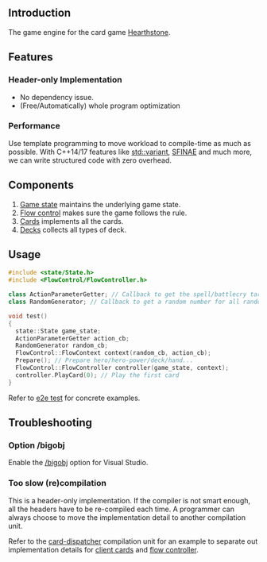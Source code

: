 ## Introduction
The game engine for the card game [Hearthstone](https://playhearthstone.com).

## Features

### Header-only Implementation
* No dependency issue.
* (Free/Automatically) whole program optimization

### Performance
Use template programming to move workload to compile-time as much as possible. With C++14/17 features like [std::variant](http://en.cppreference.com/w/cpp/utility/variant), [SFINAE](http://en.cppreference.com/w/cpp/language/sfinae) and much more, we can write structured code with zero overhead.

## Components
1. [Game state](./include/state) maintains the underlying game state.
2. [Flow control](./include/FlowControl) makes sure the game follows the rule.
3. [Cards](./include/Cards) implements all the cards.
4. [Decks](./include/decks) collects all types of deck.

## Usage
```c++
#include <state/State.h>
#include <FlowControl/FlowController.h>

class ActionParameterGetter; // Callback to get the spell/battlecry target, minion put location, etc.
class RandomGenerator; // Callback to get a random number for all randomness in game flow

void test()
{
  state::State game_state;
  ActionParameterGetter action_cb;
  RandomGenerator random_cb;
  FlowControl::FlowContext context(random_cb, action_cb);
  Prepare(); // Prepare hero/hero-power/deck/hand...
  FlowControl::FlowController controller(game_state, context);
  controller.PlayCard(0); // Play the first card
}
```
Refer to [e2e test](./test) for concrete examples.

## Troubleshooting

### Option /bigobj
Enable the [/bigobj](https://technet.microsoft.com/en-us/library/ms173499(v=vs.90).aspx/html) option for Visual Studio.

### Too slow (re)compilation
This is a header-only implementation. If the compiler is not smart enough, all the headers have to be re-compiled each time. A programmer can always choose to move the implementation detail to another compilation unit.

Refer to the [card-dispatcher](./test/e2e_card_dispatcher.cpp) compilation unit for an example to separate out implementation details for [client cards](./include/Cards) and [flow controller](./include/FlowControl).
